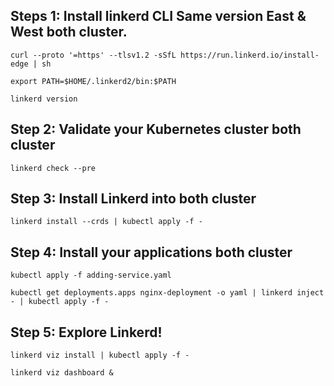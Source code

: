


## Steps 1: Install linkerd CLI Same version East & West both cluster.

`curl --proto '=https' --tlsv1.2 -sSfL https://run.linkerd.io/install-edge | sh`

`export PATH=$HOME/.linkerd2/bin:$PATH`

`linkerd version`

## Step 2: Validate your Kubernetes cluster both cluster

`linkerd check --pre`

## Step 3: Install Linkerd into both cluster

`linkerd install --crds | kubectl apply -f -`

## Step 4: Install your applications both cluster

`kubectl apply -f adding-service.yaml`

`kubectl get deployments.apps nginx-deployment -o yaml | linkerd inject - | kubectl apply -f -`

## Step 5: Explore Linkerd!

`linkerd viz install | kubectl apply -f -`

`linkerd viz dashboard &`


